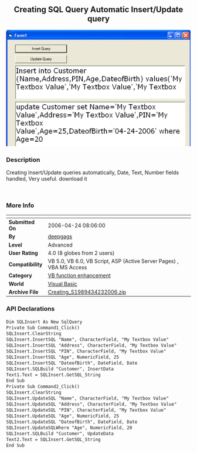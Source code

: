 ﻿<div align="center">

## Creating SQL Query Automatic Insert/Update query

<img src="PIC20064232246204129.GIF">
</div>

### Description

Creating Insert/Update queries automatically, Date, Text, Number fields handled, Very useful. download it

<a href="http://www.ixwebhosting.com/templates/ix/v2/affiliate/clickthru.cgi?id=mahvisions"><img border="0" alt="" src="http://www.ixwebhosting.com/templates/ix/v2/images/banners/88x31-unlimitedwin.gif" /></a>
 
### More Info
 


<span>             |<span>
---                |---
**Submitted On**   |2006-04-24 08:06:00
**By**             |[deepgags](https://github.com/Planet-Source-Code/PSCIndex/blob/master/ByAuthor/deepgags.md)
**Level**          |Advanced
**User Rating**    |4.0 (8 globes from 2 users)
**Compatibility**  |VB 5\.0, VB 6\.0, VB Script, ASP \(Active Server Pages\) , VBA MS Access
**Category**       |[VB function enhancement](https://github.com/Planet-Source-Code/PSCIndex/blob/master/ByCategory/vb-function-enhancement__1-25.md)
**World**          |[Visual Basic](https://github.com/Planet-Source-Code/PSCIndex/blob/master/ByWorld/visual-basic.md)
**Archive File**   |[Creating\_S1989434232006\.zip](https://github.com/Planet-Source-Code/deepgags-creating-sql-query-automatic-insert-update-query__1-65103/archive/master.zip)

### API Declarations

```
Dim SQLInsert As New SqlQuery
Private Sub Command1_Click()
SQLInsert.ClearString
SQLInsert.InsertSQL "Name", CharacterField, "My Textbox Value"
SQLInsert.InsertSQL "Address", CharacterField, "My Textbox Value"
SQLInsert.InsertSQL "PIN", CharacterField, "My Textbox Value"
SQLInsert.InsertSQL "Age", NumericField, 25
SQLInsert.InsertSQL "DateofBirth", DateField, Date
SQLInsert.SQLBuild "Customer", InsertData
Text1.Text = SQLInsert.GetSQL_String
End Sub
Private Sub Command2_Click()
SQLInsert.ClearString
SQLInsert.UpdateSQL "Name", CharacterField, "My Textbox Value"
SQLInsert.UpdateSQL "Address", CharacterField, "My Textbox Value"
SQLInsert.UpdateSQL "PIN", CharacterField, "My Textbox Value"
SQLInsert.UpdateSQL "Age", NumericField, 25
SQLInsert.UpdateSQL "DateofBirth", DateField, Date
SQLInsert.UpdateSQLWhere "Age", NumericField, 20
SQLInsert.SQLBuild "Customer", UpdateData
Text2.Text = SQLInsert.GetSQL_String
End Sub
```





